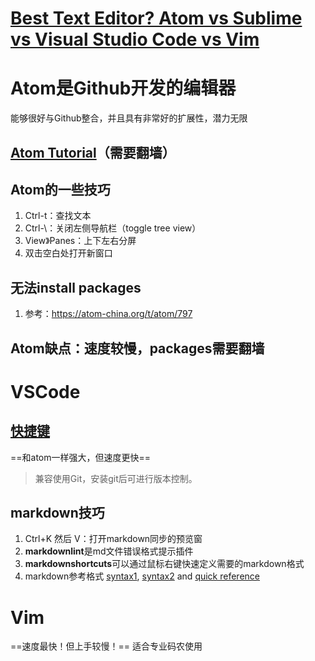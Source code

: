 # [Best Text Editor? Atom vs Sublime vs Visual Studio Code vs Vim](https://www.codementor.io/mattgoldspink/best-text-editor-atom-sublime-vim-visual-studio-code-du10872i7)


# Atom是Github开发的编辑器
能够很好与Github整合，并且具有非常好的扩展性，潜力无限

## [Atom Tutorial](https://www.youtube.com/watch?v=EyG20hhON6E)（需要翻墙）

## Atom的一些技巧

1. Ctrl-t：查找文本
2. Ctrl-\：关闭左侧导航栏（toggle tree view）
3. View》Panes：上下左右分屏
4. 双击空白处打开新窗口

## 无法install packages

1. 参考：https://atom-china.org/t/atom/797

## Atom缺点：速度较慢，packages需要翻墙

# VSCode

## [快捷键](https://code.visualstudio.com/shortcuts/keyboard-shortcuts-windows.pdf)

==和atom一样强大，但速度更快==
> 兼容使用Git，安装git后可进行版本控制。

## markdown技巧

1. Ctrl+K 然后 V：打开markdown同步的预览窗
2. **markdownlint**是md文件错误格式提示插件
3. **markdownshortcuts**可以通过鼠标右键快速定义需要的markdown格式
4. markdown参考格式 [syntax1](https://learn.getgrav.org/content/markdown), [syntax2](http://www.jianshu.com/p/q81RER) and [quick reference](https://en.support.wordpress.com/markdown-quick-reference/)

# Vim

==速度最快！但上手较慢！== 适合专业码农使用